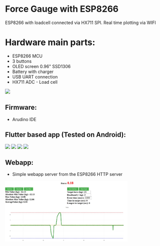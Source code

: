 # Force Gauge with ESP8266

ESP8266 with loadcell connected via HX711 SPI.
Real time plotting via WIFI

# Hardware main parts:
 - ESP8266 MCU
 - 3 buttons
 - OLED screen 0.96" SSD1306
 - Battery with charger
 - USB UART connection
 - HX711 ADC - Load cell
<img src="https://github.com/szbeni/forcegauge/raw/master/photos/prototype01.jpg">


## Firmware:
- Arudino IDE

## Flutter based app (Tested on Android):

<img src="https://github.com/szbeni/forcegauge/raw/master/photos/flutter_app_01.jpg" width="400">
<img src="https://github.com/szbeni/forcegauge/raw/master/photos/flutter_app_02.jpg" width="400">
<img src="https://github.com/szbeni/forcegauge/raw/master/photos/flutter_app_03.jpg" width="400">
<img src="https://github.com/szbeni/forcegauge/raw/master/photos/flutter_app_04.gif" width="400">


## Webapp:
- Simple webapp server from the ESP8266 HTTP server
<img src="https://github.com/szbeni/forcegauge/raw/master/photos/webapp_01.jpg" width="400">

